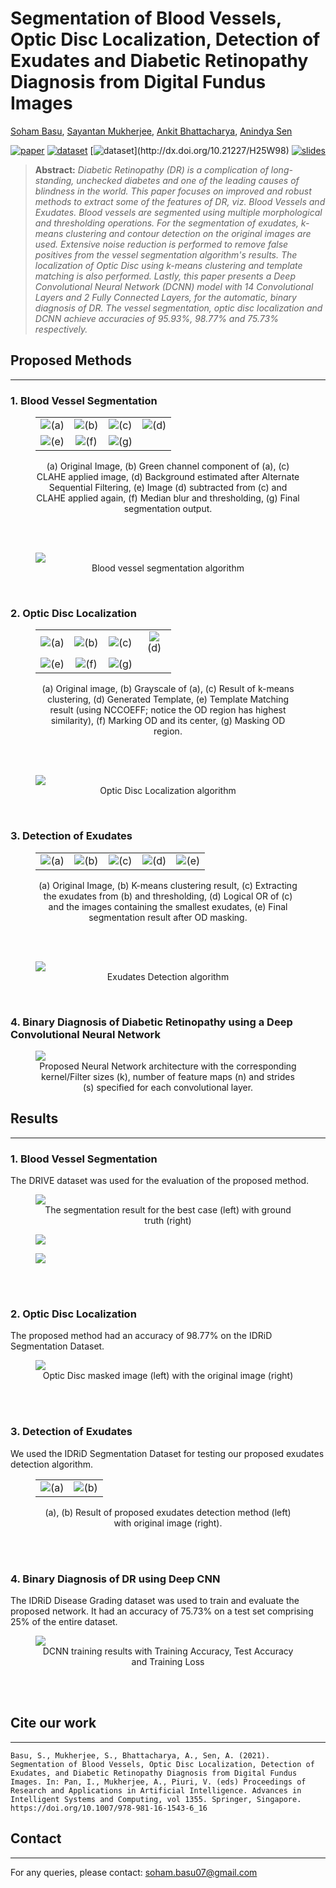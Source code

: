 <h1> Segmentation of Blood Vessels, Optic Disc Localization, Detection of Exudates and Diabetic Retinopathy Diagnosis from Digital Fundus Images </h1>

[Soham Basu](https://scholar.google.com/citations?user=VFrBx88AAAAJ&hl=en), [Sayantan Mukherjee](https://orcid.org/0000-0001-9385-7369), [Ankit Bhattacharya](https://orcid.org/0000-0003-1434-7892), [Anindya Sen](https://scholar.google.com/citations?user=vA6hgasAAAAJ&hl=en)

[![paper](https://img.shields.io/badge/Springer-Full_Paper-blue)](https://doi.org/10.1007/978-981-16-1543-6_16) 
[![dataset](https://img.shields.io/badge/DRIVE-Dataset-red)](https://drive.grand-challenge.org/)
[![dataset](https://img.shields.io/badge/IDRiD-Dataset-rgb(255,20,212))](http://dx.doi.org/10.21227/H25W98)
[![slides](https://img.shields.io/badge/Presentation-Slides-yellow)](https://drive.google.com/file/d/1xo0QhifZ2juq-dHoke1nMhcgLlhQJKsj/view?usp=sharing)





> **Abstract:** *Diabetic Retinopathy (DR) is a complication of long-standing, unchecked diabetes and one of the leading causes of blindness in the world. This paper focuses on improved and robust methods to extract some of the features of DR, viz. Blood Vessels and Exudates. Blood vessels are segmented using multiple morphological and thresholding operations. For the segmentation of exudates, k-means clustering and contour detection on the original images are used. Extensive noise reduction is performed to remove false positives from the vessel segmentation algorithm's results. The localization of Optic Disc using k-means clustering and template matching is also performed. Lastly, this paper presents a Deep Convolutional Neural Network (DCNN) model with 14 Convolutional Layers and 2 Fully Connected Layers, for the automatic, binary diagnosis of DR. The vessel segmentation, optic disc localization and DCNN achieve accuracies of 95.93%, 98.77% and 75.73% respectively.*


<h2>Proposed Methods</h2>
<hr />

<!--
  ======================BLOOD VESSEL SEGMENTATION===========================
                          -->

<h3>1. Blood Vessel Segmentation</h3>

<figure>
<table>
  <tr >
    <td width=25% style="text-align:center;"><img src = "./figures/Figure_2a.png">(a) </td>
    <td width=25% style="text-align:center;"> <img src = "./figures/Figure_2b.png">(b) </td>
    <td width=25% style="text-align:center;"> <img src = "./figures/Figure_2c.png">(c) </td>
    <td width=25% style="text-align:center;"> <img src = "./figures/Figure_2d.png">(d) </td>
  </tr>
  <tr>  
    <td width=25% style="text-align:center;"> <img src = "./figures/Figure_2e.png">(e) </td>
    <td width=25% style="text-align:center;"> <img src = "./figures/Figure_2f.png">(f) </td>
    <td width=25% style="text-align:center;"> <img src = "./figures/Figure_2g.png">(g) </td>
  </tr>
</table>
<figcaption style="text-align:center;">(a) Original Image, (b) Green channel component of (a), (c) CLAHE applied image, (d) Background estimated after Alternate Sequential Filtering, (e) Image (d) subtracted from (c) and CLAHE applied again, (f) Median blur and thresholding, (g) Final segmentation output.</figcaption>
</figure>

<br><br>

<figure>
<img  style="background-color:rgba(255,255,255,0);" src = "./figures/Figure_3.png">
<figcaption style="text-align:center;">Blood vessel segmentation algorithm </figcaption>
</figure>

<br>

<!--
  =========================OPTIC DISC LOCALIZATION========================= 
                          -->
 

<h3>2. Optic Disc Localization</h3>

<figure>
<table>
  <tr >
    <td width=25% style="text-align:center;"> <img src = "./figures/Figure_4a.png">(a) </td>
    <td width=25% style="text-align:center;"> <img src = "./figures/Figure_4b.png">(b) </td>
    <td width=25% style="text-align:center;"> <img src = "./figures/Figure_4c.png">(c) </td>
    <td width=25% style="text-align:center;"> <img src = "./figures/Figure_4d.png"><br>(d) </td>
  </tr>
  <tr>  
    <td width=25% style="text-align:center;"> <img src = "./figures/Figure_4e.png">(e) </td>
    <td width=25% style="text-align:center;"> <img src = "./figures/Figure_4f.png">(f) </td>
    <td width=25% style="text-align:center;"> <img src = "./figures/Figure_4g.png">(g) </td>
  </tr>
</table>
<figcaption style="text-align:center;">(a) Original image, (b) Grayscale of (a), (c) Result of k-means clustering, (d) Generated Template, (e) Template Matching result (using NCCOEFF; notice the OD region has highest similarity), (f) Marking OD and its center, (g) Masking OD region. </figcaption>
</figure>

<br><br>

<figure>
<img  style="background-color:rgba(255,255,255,0);" src = "./figures/Figure_5.png">
<figcaption style="text-align:center;">Optic Disc Localization algorithm </figcaption>
</figure>

<br>


<!--
  ============================DETECTION OF EXUDATES=========================
                          -->

<h3>3. Detection of Exudates</h3>

<figure>
<table>
  <tr >
    <td width=20% style="text-align:center;"> <img src = "./figures/Figure_6a.png">(a) </td>
    <td width=20% style="text-align:center;"> <img src = "./figures/Figure_6b.png">(b) </td>
    <td width=20% style="text-align:center;"> <img src = "./figures/Figure_6c.png">(c) </td>
    <td width=20% style="text-align:center;"> <img src = "./figures/Figure_6d.png">(d) </td>
    <td width=20% style="text-align:center;"> <img src = "./figures/Figure_6e.png">(e) </td>
  </tr>
</table>
<figcaption style="text-align:center;">(a) Original Image, (b) K-means clustering result, (c) Extracting the exudates from (b) and thresholding, (d) Logical OR of (c) and the images containing the smallest exudates, (e) Final segmentation result after OD masking. </figcaption>
</figure>

<br><br>

<figure>
<img  style="background-color:rgba(255,255,255,0);" src = "./figures/Figure_7.png">
<figcaption style="text-align:center;">Exudates Detection algorithm </figcaption>
</figure>

<br>


<!--
  =================================DEEP CNN=================================
                          -->

<h3>4. Binary Diagnosis of Diabetic Retinopathy using a Deep Convolutional Neural Network</h3>

<figure>
<img  style="background-color:rgba(255,255,255,0);" src = "./figures/Figure_8.png">
<figcaption style="text-align:center;">Proposed Neural Network architecture with the corresponding kernel/Filter sizes (k), number of feature maps (n) and strides (s) specified for each convolutional layer.</figcaption>
</figure>



<!--
  ====================================RESULTS===============================
                          -->

<h2>Results </h2>
<hr />
<h3>1. Blood Vessel Segmentation</h3>

The DRIVE dataset was used for the evaluation of the proposed method.

<figure>
<img src = "./figures/Figure_9.png">
<figcaption style="text-align:center">The segmentation result for the best case (left) with ground truth (right)</figcaption>
</figure>

<figure>
<img src = "./figures/Table1.png">
<figcaption style="text-align:center"></figcaption>
</figure>

<figure>
<img src = "./figures/Table2.png">
<figcaption style="text-align:center"></figcaption>
</figure>
<br><br>


<h3>2. Optic Disc Localization</h3>

The proposed method had an accuracy of 98.77% on the IDRiD Segmentation Dataset.

<figure>
<img src = "./figures/Figure_10.png">
<figcaption style="text-align:center">Optic Disc masked image (left) with the original image (right)</figcaption>
</figure>
<br><br>

<h3>3. Detection of Exudates</h3>

We used the IDRiD Segmentation Dataset for testing our proposed exudates detection algorithm.

<figure>
<table>
  <tr>
    <td style="text-align:center;"> <img src = "./figures/Figure_11a.png">(a) </td>
    <td style="text-align:center;"> <img src = "./figures/Figure_11b.png">(b) </td>
  </tr>
</table>
<figcaption style="text-align:center">(a), (b) Result of proposed exudates detection method (left) with original
image (right).</figcaption>
</figure>
<br><br>

<h3>4. Binary Diagnosis of DR using Deep CNN</h3>

The IDRiD Disease Grading dataset was used to train and evaluate the proposed network. It had an accuracy of 75.73% on a test set comprising 25% of the entire dataset.

<figure>
<img src = "./figures/Figure_12.png">
<figcaption style="text-align:center">DCNN training results with Training Accuracy, Test Accuracy and Training Loss</figcaption>
</figure>
<br><br>


<h2>Cite our work</h2>
<hr />
    
    Basu, S., Mukherjee, S., Bhattacharya, A., Sen, A. (2021). Segmentation of Blood Vessels, Optic Disc Localization, Detection of Exudates, and Diabetic Retinopathy Diagnosis from Digital Fundus Images. In: Pan, I., Mukherjee, A., Piuri, V. (eds) Proceedings of Research and Applications in Artificial Intelligence. Advances in Intelligent Systems and Computing, vol 1355. Springer, Singapore. https://doi.org/10.1007/978-981-16-1543-6_16


<h2>Contact</h2><hr />
For any queries, please contact: <a href="mailto:soham.basu07@gmail.com">soham.basu07@gmail.com</a>
